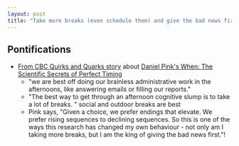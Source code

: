 ```yaml
---
layout: post
title: "Take more breaks (even schedule them) and give the bad news first so you end with the good news. Good endings are much more helpful so bad news first! (from Daniel Pink's  When: The Scientific Secrets of Perfect Timing)"
---
```


## Pontifications

* [From CBC Quirks and Quarks story](http://www.cbc.ca/radio/quirks/science-explains-when-to-visit-the-hospital-answer-emails-psychiatrist-s-new-warning-on-trump-s-mental-state-1.4480633/science-explains-when-to-visit-the-hospital-answer-emails-and-deliver-bad-news-1.4480645) about [Daniel Pink's  When: The Scientific Secrets of Perfect Timing](https://penguinrandomhouse.ca/books/539546/when-scientific-secrets-perfect-timing#9780735210622)
    * "we are best off doing our brainless administrative work in the afternoons, like answering emails or filling our reports."
    * "The best way to get through an afternoon cognitive slump is to take a lot of breaks. " social and outdoor breaks are best
    * Pink says, "Given a choice, we prefer endings that elevate. We prefer rising sequences to declining sequences. So this is one of the ways this research has changed my own behaviour - not only am I taking more breaks, but I am the king of giving the bad news first."! 